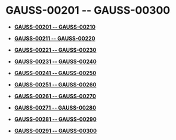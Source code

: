 # GAUSS-00201 -- GAUSS-00300<a name="EN-US_TOPIC_0302073533"></a>

-   **[GAUSS-00201 -- GAUSS-00210](gauss-00201----gauss-00210.md)**  

-   **[GAUSS-00211 -- GAUSS-00220](gauss-00211----gauss-00220.md)**  

-   **[GAUSS-00221 -- GAUSS-00230](gauss-00221----gauss-00230.md)**  

-   **[GAUSS-00231 -- GAUSS-00240](gauss-00231----gauss-00240.md)**  

-   **[GAUSS-00241 -- GAUSS-00250](gauss-00241----gauss-00250.md)**  

-   **[GAUSS-00251 -- GAUSS-00260](gauss-00251----gauss-00260.md)**  

-   **[GAUSS-00261 -- GAUSS-00270](gauss-00261----gauss-00270.md)**  

-   **[GAUSS-00271 -- GAUSS-00280](gauss-00271----gauss-00280.md)**  

-   **[GAUSS-00281 -- GAUSS-00290](gauss-00281----gauss-00290.md)**  

-   **[GAUSS-00291 -- GAUSS-00300](gauss-00291----gauss-00300.md)**  


